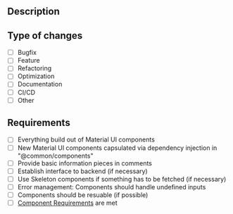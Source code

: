 ## Description

<!--
Please describe your changes. But now write them in here wrapped in a comment.
If your pull request fixes an issue, please reference the issue number as "close #000" in the pull request description.
If your pull request changes the UI, please include screenshots of the changes.
-->

## Type of changes

<!-- Please select the type of change(s) made in this pull request, and delete inrelavant ones -->

- [ ] Bugfix <!-- non-breaking change which fixes an issue -->
- [ ] Feature <!-- non-breaking change which adds functionality -->
- [ ] Refactoring <!-- code style changes, refactoring, etc. -->
- [ ] Optimization <!-- code performance improvements, etc. -->
- [ ] Documentation <!-- changes to documentation only -->
- [ ] CI/CD <!-- changes to CI/CD pipeline -->
- [ ] Other <!-- please specify in the description below -->

## Requirements
- [ ] Everything build out of Material UI components
- [ ] New Material UI components capsulated via dependency injection in "@common/components"
- [ ] Provide basic information pieces in comments
- [ ] Establish interface to backend (if necessary) 
- [ ] Use Skeleton components if something has to be fetched (if necessary)
- [ ] Error management: Components should handle undefined inputs
- [ ] Components should be resuable (if possible)
- [ ] [Component Requirements](https://lab.las3.de/nextcloud/index.php/apps/onlyoffice/510074?filePath=%2FHASKI-Extern%2F06-Frontend%2F03-UX%2F04-Implementation%2FComponent_Requirements.docx) are met
